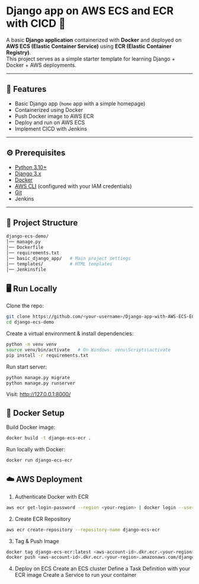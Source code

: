 # Django app on AWS ECS and ECR with CICD 🚀

A basic **Django application** containerized with **Docker** and deployed on **AWS ECS (Elastic Container Service)** using **ECR (Elastic Container Registry)**.  
This project serves as a simple starter template for learning Django + Docker + AWS deployments.

---

## 📌 Features
- Basic Django app (`home` app with a simple homepage)
- Containerized using Docker
- Push Docker image to AWS ECR
- Deploy and run on AWS ECS
- Implement CICD with Jenkins

---

## ⚙️ Prerequisites
- [Python 3.10+](https://www.python.org/downloads/)
- [Django 3.x](https://docs.djangoproject.com/en/3.0/)
- [Docker](https://docs.docker.com/get-docker/)
- [AWS CLI](https://docs.aws.amazon.com/cli/latest/userguide/install-cliv2.html) (configured with your IAM credentials)
- [Git](https://git-scm.com/)
- Jenkins

---

## 📂 Project Structure
```bash
django-ecs-demo/
│── manage.py
│── Dockerfile
│── requirements.txt
│── basic_django_app/   # Main project settings
│── templates/          # HTML templates
│── Jenkinsfile
```

## 🖥️ Run Locally
Clone the repo:
```bash
git clone https://github.com/<your-username>/Django-app-with-AWS-ECS-ECR.git
cd django-ecs-demo
```

Create a virtual environment & install dependencies:
```bash
python -m venv venv
source venv/bin/activate   # On Windows: venv\Scripts\activate
pip install -r requirements.txt
```
Run start server:
```bash
python manage.py migrate
python manage.py runserver
```

Visit: http://127.0.0.1:8000/

## 🐳 Docker Setup
Build Docker image:
```bash
docker build -t django-ecs-ecr .
```

Run locally with Docker:
```bash
docker run django-ecs-ecr
```

## ☁️ AWS Deployment
1. Authenticate Docker with ECR
```bash
aws ecr get-login-password --region <your-region> | docker login --username AWS --password-stdin <aws-account-id>.dkr.ecr.<your-region>.amazonaws.com
```

2. Create ECR Repository
```bash
aws ecr create-repository --repository-name django-ecs-ecr
```

3. Tag & Push Image
```bash
docker tag django-ecs-ecr:latest <aws-account-id>.dkr.ecr.<your-region>.amazonaws.com/django-ecs-ecr:latest
docker push <aws-account-id>.dkr.ecr.<your-region>.amazonaws.com/django-ecs-ecr:latest
```

4. Deploy on ECS
   Create an ECS cluster
   Define a Task Definition with your ECR image
   Create a Service to run your container
